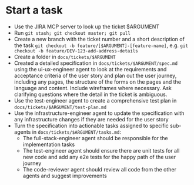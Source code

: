 # Start a task

- Use the JIRA MCP server to look up the ticket $ARGUMENT
- Run `git stash; git checkout master; git pull`
- Create a new branch with the ticket number and a short description of the task `git checkout -b feature/[$ARGUMENT]-[feature-name]`, e.g. `git checkout -b feature/DEV-123-add-address-details`
- Create a folder in `docs/tickets/$ARGUMENT`
- Created a detailed specification in `docs/tickets/$ARGUMENT/spec.md` using the ui-ux-engineer agent to look at the requirements and acceptance criteria of the user story and plan out the user journey, including any pages, the structure of the forms on the pages and the language and content. Include wireframes where necessary. Ask clarifying questions where the detail in the ticket is ambiguous.
- Use the test-engineer agent to create a comprehensive test plan in `docs/tickets/$ARGUMENT/test-plan.md`
- Use the infrastructure-engineer agent to update the specification with any infrastructure changes if they are needed for the user story
- Turn the specification into actionable tasks assigned to specific sub-agents in `docs/tickets/$ARGUMENT/tasks.md`:
  - The full-stack-engineer agent should be responsible for the implementation tasks
  - The test-engineer agent should ensure there are unit tests for all new code and add any e2e tests for the happy path of the user journey
  - The code-reviewer agent should review all code from the other agents and suggest improvements

